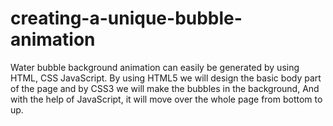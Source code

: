 # creating-a-unique-bubble-animation
Water bubble background animation can easily be generated by using HTML, CSS JavaScript. By using HTML5 we will design the basic body part of the page and by CSS3 we will make the bubbles in the background, And with the help of JavaScript, it will move over the whole page from bottom to up.
